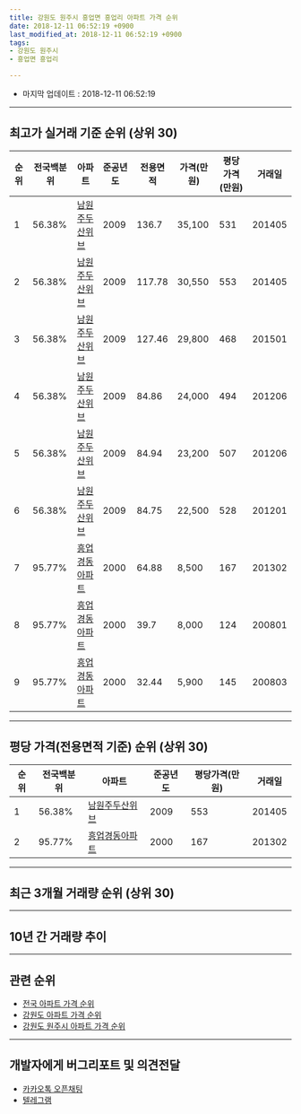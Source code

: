 ```yaml
---
title: 강원도 원주시 흥업면 흥업리 아파트 가격 순위
date: 2018-12-11 06:52:19 +0900
last_modified_at: 2018-12-11 06:52:19 +0900
tags:
- 강원도 원주시
- 흥업면 흥업리

---
```


* 마지막 업데이트 : 2018-12-11 06:52:19

---

## 최고가 실거래 기준 순위 (상위 30)


|순위|전국백분위|아파트|준공년도|전용면적|가격(만원)|평당가격(만원)|거래일|
|---|---|---|---|---|---|---|---|
|1|56.38%|[남원주두산위브](https://search.naver.com/search.naver?query=%EA%B0%95%EC%9B%90%EB%8F%84+%EC%9B%90%EC%A3%BC%EC%8B%9C+%ED%9D%A5%EC%97%85%EB%A9%B4+%ED%9D%A5%EC%97%85%EB%A6%AC+%EB%82%A8%EC%9B%90%EC%A3%BC%EB%91%90%EC%82%B0%EC%9C%84%EB%B8%8C)|2009|136.7|35,100|531|201405|
|2|56.38%|[남원주두산위브](https://search.naver.com/search.naver?query=%EA%B0%95%EC%9B%90%EB%8F%84+%EC%9B%90%EC%A3%BC%EC%8B%9C+%ED%9D%A5%EC%97%85%EB%A9%B4+%ED%9D%A5%EC%97%85%EB%A6%AC+%EB%82%A8%EC%9B%90%EC%A3%BC%EB%91%90%EC%82%B0%EC%9C%84%EB%B8%8C)|2009|117.78|30,550|553|201405|
|3|56.38%|[남원주두산위브](https://search.naver.com/search.naver?query=%EA%B0%95%EC%9B%90%EB%8F%84+%EC%9B%90%EC%A3%BC%EC%8B%9C+%ED%9D%A5%EC%97%85%EB%A9%B4+%ED%9D%A5%EC%97%85%EB%A6%AC+%EB%82%A8%EC%9B%90%EC%A3%BC%EB%91%90%EC%82%B0%EC%9C%84%EB%B8%8C)|2009|127.46|29,800|468|201501|
|4|56.38%|[남원주두산위브](https://search.naver.com/search.naver?query=%EA%B0%95%EC%9B%90%EB%8F%84+%EC%9B%90%EC%A3%BC%EC%8B%9C+%ED%9D%A5%EC%97%85%EB%A9%B4+%ED%9D%A5%EC%97%85%EB%A6%AC+%EB%82%A8%EC%9B%90%EC%A3%BC%EB%91%90%EC%82%B0%EC%9C%84%EB%B8%8C)|2009|84.86|24,000|494|201206|
|5|56.38%|[남원주두산위브](https://search.naver.com/search.naver?query=%EA%B0%95%EC%9B%90%EB%8F%84+%EC%9B%90%EC%A3%BC%EC%8B%9C+%ED%9D%A5%EC%97%85%EB%A9%B4+%ED%9D%A5%EC%97%85%EB%A6%AC+%EB%82%A8%EC%9B%90%EC%A3%BC%EB%91%90%EC%82%B0%EC%9C%84%EB%B8%8C)|2009|84.94|23,200|507|201206|
|6|56.38%|[남원주두산위브](https://search.naver.com/search.naver?query=%EA%B0%95%EC%9B%90%EB%8F%84+%EC%9B%90%EC%A3%BC%EC%8B%9C+%ED%9D%A5%EC%97%85%EB%A9%B4+%ED%9D%A5%EC%97%85%EB%A6%AC+%EB%82%A8%EC%9B%90%EC%A3%BC%EB%91%90%EC%82%B0%EC%9C%84%EB%B8%8C)|2009|84.75|22,500|528|201201|
|7|95.77%|[흥업경동아파트](https://search.naver.com/search.naver?query=%EA%B0%95%EC%9B%90%EB%8F%84+%EC%9B%90%EC%A3%BC%EC%8B%9C+%ED%9D%A5%EC%97%85%EB%A9%B4+%ED%9D%A5%EC%97%85%EB%A6%AC+%ED%9D%A5%EC%97%85%EA%B2%BD%EB%8F%99%EC%95%84%ED%8C%8C%ED%8A%B8)|2000|64.88|8,500|167|201302|
|8|95.77%|[흥업경동아파트](https://search.naver.com/search.naver?query=%EA%B0%95%EC%9B%90%EB%8F%84+%EC%9B%90%EC%A3%BC%EC%8B%9C+%ED%9D%A5%EC%97%85%EB%A9%B4+%ED%9D%A5%EC%97%85%EB%A6%AC+%ED%9D%A5%EC%97%85%EA%B2%BD%EB%8F%99%EC%95%84%ED%8C%8C%ED%8A%B8)|2000|39.7|8,000|124|200801|
|9|95.77%|[흥업경동아파트](https://search.naver.com/search.naver?query=%EA%B0%95%EC%9B%90%EB%8F%84+%EC%9B%90%EC%A3%BC%EC%8B%9C+%ED%9D%A5%EC%97%85%EB%A9%B4+%ED%9D%A5%EC%97%85%EB%A6%AC+%ED%9D%A5%EC%97%85%EA%B2%BD%EB%8F%99%EC%95%84%ED%8C%8C%ED%8A%B8)|2000|32.44|5,900|145|200803|


---

## 평당 가격(전용면적 기준) 순위 (상위 30)


|순위|전국백분위|아파트|준공년도|평당가격(만원)|거래일|
|---|---|---|---|---|---|
|1|56.38%|[남원주두산위브](https://search.naver.com/search.naver?query=%EA%B0%95%EC%9B%90%EB%8F%84+%EC%9B%90%EC%A3%BC%EC%8B%9C+%ED%9D%A5%EC%97%85%EB%A9%B4+%ED%9D%A5%EC%97%85%EB%A6%AC+%EB%82%A8%EC%9B%90%EC%A3%BC%EB%91%90%EC%82%B0%EC%9C%84%EB%B8%8C)|2009|553|201405|
|2|95.77%|[흥업경동아파트](https://search.naver.com/search.naver?query=%EA%B0%95%EC%9B%90%EB%8F%84+%EC%9B%90%EC%A3%BC%EC%8B%9C+%ED%9D%A5%EC%97%85%EB%A9%B4+%ED%9D%A5%EC%97%85%EB%A6%AC+%ED%9D%A5%EC%97%85%EA%B2%BD%EB%8F%99%EC%95%84%ED%8C%8C%ED%8A%B8)|2000|167|201302|


---

## 최근 3개월 거래량 순위 (상위 30)


<div style="width:100%;">
    <canvas id="deal_count_ranking" height="250"></canvas>
</div>


<script>
new Chart(document.getElementById("deal_count_ranking"), {
    type: 'horizontalBar',
    data: {
        labels: ['남원주두산위브', '흥업경동아파트'],
        datasets: [{
            label: '실거래 수',
            data: [5, 3],
            borderColor: "rgba(255, 0, 128, 1)",
            backgroundColor: "rgba(255, 0, 128, 0.5)",
            fill: false,
        }]
    },
    options: {
        responsive: true,
        title: {
            display: true,
            text: '최근 3개월 거래량 순위'
        },
        tooltips: {
            mode: 'index',
            intersect: false,
            callbacks: {
                title: function(tooltipItems, data) {
                    return "실거래 수:";
                },
                label: function(tooltipItem, data) {
                    return data.labels[tooltipItem.index] + ": " + tooltipItem.xLabel;
                }
            }
        },
        hover: {
            mode: 'nearest',
            intersect: true
        },
        scales: {
            xAxes: [{
                display: true,
                scaleLabel: {
                    display: true,
                    labelString: '실거래 수'
                },
                ticks: {
                    suggestedMin: 0,
                }
            }],
            yAxes: [{
                display: true,
                ticks: {
                    autoSkip: false,
                    callback: function(value, index, values) {
                        if (value.length > 15)
                            return value.substr(0, 13) + "...";
                        else
                            return value;
                    }
                },
                scaleLabel: {
                    display: false,
                }
            }]
        }
    }
});

</script>


---

## 10년 간 거래량 추이


<div style="width:100%;">
    <canvas id="deal_progress" height="250"></canvas>
</div>

<script>
new Chart(document.getElementById("deal_progress"), {
    type: 'line',
    data: {
        labels: ['200812','200901','200902','200903','200904','200905','200906','200907','200908','200909','200910','200911','200912','201001','201002','201003','201004','201005','201006','201007','201008','201009','201010','201011','201012','201101','201102','201103','201104','201105','201106','201107','201108','201109','201110','201111','201112','201201','201202','201203','201204','201205','201206','201207','201208','201209','201210','201211','201212','201301','201302','201303','201304','201305','201306','201307','201308','201309','201310','201311','201312','201401','201402','201403','201404','201405','201406','201407','201408','201409','201410','201411','201412','201501','201502','201503','201504','201505','201506','201507','201508','201509','201510','201511','201512','201601','201602','201603','201604','201605','201606','201607','201608','201609','201610','201611','201612','201701','201702','201703','201704','201705','201706','201707','201708','201709','201710','201711','201712','201801','201802','201803','201804','201805','201806','201807','201808','201809','201810','201811','201812'],
        datasets: [{
            label: '실거래 수',
            pointRadius: 1,
            data: [0, 3, 1, 3, 0, 2, 2, 3, 3, 1, 0, 2, 2, 1, 1, 5, 4, 2, 3, 3, 4, 0, 4, 2, 1, 5, 11, 7, 19, 19, 21, 28, 25, 23, 26, 19, 23, 13, 15, 17, 18, 6, 21, 12, 8, 6, 14, 13, 10, 3, 11, 12, 14, 7, 11, 8, 4, 7, 7, 12, 8, 5, 5, 6, 13, 13, 6, 8, 7, 11, 12, 10, 6, 6, 5, 12, 11, 7, 9, 19, 10, 10, 13, 4, 13, 3, 6, 13, 10, 16, 14, 10, 11, 10, 9, 6, 5, 9, 3, 8, 7, 2, 5, 10, 4, 5, 2, 5, 3, 7, 8, 0, 4, 5, 1, 3, 2, 6, 5, 2, 1],
            borderColor: "rgba(255, 201, 14, 1)",
            backgroundColor: "rgba(255, 201, 14, 0.5)",
            fill: true,
        }]
    },
    options: {
        responsive: true,
        title: {
            display: true,
            text: '10년간 거래량 추이'
        },
        tooltips: {
            mode: 'index',
            intersect: false,
        },
        hover: {
            mode: 'nearest',
            intersect: true
        },
        scales: {
            xAxes: [{
                display: true,
                scaleLabel: {
                    display: true,
                    labelString: '년/월'
                }
            }],
            yAxes: [{
                display: true,
                ticks: {
                    suggestedMin: 0,
                },
                scaleLabel: {
                    display: true,
                    labelString: '실거래 수'
                }
            }]
        }
    }
});

</script>


---

## 관련 순위

- [전국 아파트 가격 순위](https://inasie.github.io/apt-ranking/전국)
- [강원도 아파트 가격 순위](https://inasie.github.io/apt-ranking/강원도)
- [강원도 원주시 아파트 가격 순위](https://inasie.github.io/apt-ranking/강원도-원주시)


---

## 개발자에게 버그리포트 및 의견전달

- [카카오톡 오픈채팅](https://open.kakao.com/o/gLJUAP4)
- [텔레그램](https://t.me/inasie)

